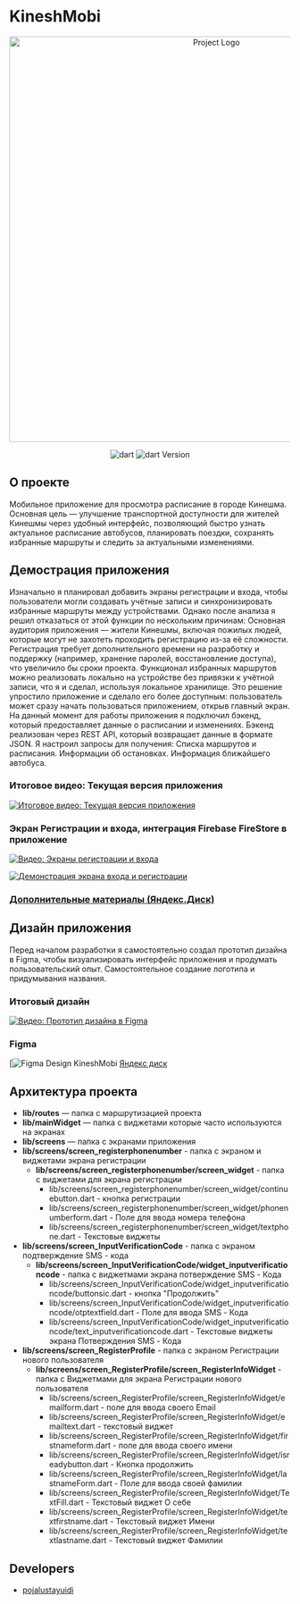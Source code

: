 # KineshMobi



<p align="center">
      <img src="https://i.ibb.co/JFMJzxhY/logo1.png" alt= "Project Logo" width="726">
</p>

<p align="center">
   <img src="https://img.shields.io/badge/Dart%20%20-green" alt="dart">
   <img src="https://img.shields.io/badge/version%20-%203.5.4%20(stable)-blue" alt="dart Version">
</p>

## О проекте

Мобильное приложение для просмотра расписание в городе Кинешма.
Основная цель — улучшение транспортной доступности для жителей Кинешмы через удобный интерфейс, позволяющий быстро узнать актуальное расписание автобусов, планировать поездки, сохранять избранные маршруты  и следить за актуальными изменениями.

## Демострация приложения
Изначально я планировал добавить экраны регистрации и входа, чтобы пользователи могли создавать учётные записи и синхронизировать избранные маршруты между устройствами. Однако после анализа я решил отказаться от этой функции по нескольким причинам:
Основная аудитория приложения — жители Кинешмы, включая пожилых людей, которые могут не захотеть проходить регистрацию из-за её сложности.
Регистрация требует дополнительного времени на разработку и поддержку (например, хранение паролей, восстановление доступа), что увеличило бы сроки проекта.
Функционал избранных маршрутов можно реализовать локально на устройстве без привязки к учётной записи, что я и сделал, используя локальное хранилище. Это решение упростило приложение и сделало его более доступным: пользователь может сразу начать пользоваться приложением, открыв главный экран.
На данный момент для работы приложения я подключил бэкенд, который предоставляет данные о расписании и изменениях. Бэкенд реализован через REST API, который возвращает данные в формате JSON. Я настроил запросы для получения:
Списка маршрутов и расписания.
Информации об остановках.
Информация ближайшего автобуса.

### Итоговое видео: Текущая версия приложения
[![Итоговое видео: Текущая версия приложения](https://img.youtube.com/vi/CqOgqNgTT30/0.jpg)](https://www.youtube.com/watch?v=CqOgqNgTT30)

### Экран Регистрации и входа, интеграция Firebase FireStore в приложение
[![Видео: Экраны регистрации и входа](https://img.youtube.com/vi/2WZKiYzL9ic/0.jpg)](https://www.youtube.com/watch?v=2WZKiYzL9ic)

[![Демонстрация экрана входа и регистрации](https://img.youtube.com/vi/CqOgqNgTT30/0.jpg)](https://www.youtube.com/watch?v=CqOgqNgTT30)
### [Дополнительные материалы (Яндекс.Диск)](https://disk.yandex.ru/d/SM3CKLH5KRYWNA)
## Дизайн приложения
Перед началом разработки я самостоятельно создал прототип дизайна в Figma, чтобы визуализировать интерфейс приложения и продумать пользовательский опыт. Самостоятельное создание логотипа и придумывания названия.


### Итоговый дизайн 
[![Видео: Прототип дизайна в Figma](https://img.youtube.com/vi/Scc7TpWkRD0/0.jpg)](https://www.youtube.com/watch?v=Scc7TpWkRD0)
### Figma
[![Figma Design KineshMobi](https://www.figma.com/design/BnfHzwWtoBNlHtyQs0cod4/KineshmaMobi?node-id=0-1&t=NCSJkJbsAseOPV4I-1)
[Яндекс диск ](https://disk.yandex.ru/d/SM3CKLH5KRYWNA)
## Архитектура проекта
- **lib/routes** — папка с маршрутизацией проекта 
- **lib/mainWidget** — папка с виджетами которые часто используются на экранах
- **lib/screens** — папка с экранами приложения
- **lib/screens/screen_registerphonenumber** - папка с экраном и виджетами экрана регистрации
     - **lib/screens/screen_registerphonenumber/screen_widget** - папка с виджетами для экрана регистрации 
        - lib/screens/screen_registerphonenumber/screen_widget/continuebutton.dart - кнопка регистрации
        - lib/screens/screen_registerphonenumber/screen_widget/phonenumberform.dart - Поле для ввода номера телефона
        - lib/screens/screen_registerphonenumber/screen_widget/textphone.dart - Текстовые виджеты
- **lib/screens/screen_InputVerificationCode** - папка с экраном  подтверждение SMS - кода
   - **lib/screens/screen_InputVerificationCode/widget_inputverificationcode** - папка с виджетмами экрана потверждение SMS - Кода
       - lib/screens/screen_InputVerificationCode/widget_inputverificationcode/buttonsic.dart - кнопка "Продолжить"
       - lib/screens/screen_InputVerificationCode/widget_inputverificationcode/otptextfield.dart - Поле для ввода SMS - Кода
       - lib/screens/screen_InputVerificationCode/widget_inputverificationcode/text_inputverificationcode.dart - Текстовые виджеты экрана Потверждения SMS - Кода
- **lib/screens/screen_RegisterProfile** - папка с экраном  Регистрации нового пользователя
  - **lib/screens/screen_RegisterProfile/screen_RegisterInfoWidget** - папка с Виджетмами для экрана Регистрации нового пользователя
    - lib/screens/screen_RegisterProfile/screen_RegisterInfoWidget/emailform.dart - поле для ввода своего Email
    - lib/screens/screen_RegisterProfile/screen_RegisterInfoWidget/emailtext.dart - текстовый виджет
    - lib/screens/screen_RegisterProfile/screen_RegisterInfoWidget/firstnameform.dart - поле для ввода своего имени
    - lib/screens/screen_RegisterProfile/screen_RegisterInfoWidget/isreadybutton.dart - Кнопка продолжить
    - lib/screens/screen_RegisterProfile/screen_RegisterInfoWidget/lastnameForm.dart - Поле для ввода своей фамилии
    - lib/screens/screen_RegisterProfile/screen_RegisterInfoWidget/TextFill.dart - Текстовый виджет О себе
    - lib/screens/screen_RegisterProfile/screen_RegisterInfoWidget/textfirstname.dart - Текстовый виджет Имени
    - lib/screens/screen_RegisterProfile/screen_RegisterInfoWidget/textlastname.dart - Текстовый виджет Фамилии
## Developers

- [pojalustayuidi](https://github.com/pojalustayuidi)

